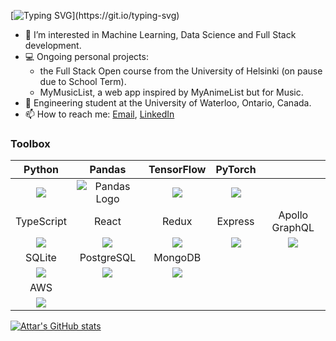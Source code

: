 [![Typing SVG](https://readme-typing-svg.demolab.com?font=Fira+Code&pause=1000&background=C3080000&width=600&lines=Hi!+I'm+Attar;I+really+enjoy+Data+Science+and+working+on+AI.)](https://git.io/typing-svg)

 - 👀 I’m interested in Machine Learning, Data Science and Full Stack development.
 - 💻 Ongoing personal projects:
   - the Full Stack Open course from the University of Helsinki (on pause due to School Term).
   - MyMusicList, a web app inspired by MyAnimeList but for Music.
 - 🏫 Engineering student at the University of Waterloo, Ontario, Canada.
 - 📫 How to reach me: [Email](mailto:attar.aziz@uwaterloo.ca?subject=[GitHub]%20Inquiry), [LinkedIn](https://www.linkedin.com/in/attar-aziz-che/)

### Toolbox
|Python|Pandas|TensorFlow|PyTorch||
|:-:|:-:|:-:|:-:|:-:|
|<img src="https://icongr.am/simple/python.svg?size=42&color=aaaaaa&colored=false"/>|<img src="https://icongr.am/simple/pandas.svg?size=42&color=aaaaaa&colored=false" alt="Pandas Logo"/>|<img src="https://icongr.am/simple/tensorflow.svg?size=42&color=aaaaaa&colored=false"/>|<img src="https://icongr.am/simple/pytorch.svg?size=42&color=aaaaaa&colored=false"/>|
|TypeScript|React|Redux|Express|Apollo GraphQL|
|<img src="https://icongr.am/simple/typescript.svg?size=42&color=aaaaaa&colored=false"/>|<img src="https://icongr.am/simple/react.svg?size=42&color=aaaaaa&colored=false"/>|<img src="https://icongr.am/simple/redux.svg?size=42&color=aaaaaa&colored=false"/>|<img src="https://icongr.am/devicon/express-original.svg?size=42&color=aaaaaa"/>|<img src="https://icongr.am/simple/apollographql.svg?size=42&color=aaaaaa&colored=false"/>|
|SQLite|PostgreSQL|MongoDB|
|<img src="https://icongr.am/simple/sqlite.svg?size=42&color=aaaaaa&colored=false"/>|<img src="https://icongr.am/simple/postgresql.svg?size=42&color=aaaaaa&colored=false"/>|<img src="https://icongr.am/simple/mongodb.svg?size=42&color=aaaaaa&colored=false"/>|
|AWS|
|<img src="https://icongr.am/simple/amazonaws.svg?size=42&color=aaaaaa&colored=false"/>|


<!-- [![Top Langs](https://github-readme-stats.vercel.app/api/top-langs/?username=att-ar&hide=jupyter%20notebook)](https://github.com/anuraghazra/github-readme-stats)
 -->
[![Attar's GitHub stats](https://github-readme-stats-omega-black.vercel.app/api?username=att-ar&count_private=True&show_icons=True&theme=vue&hide=contribs)](https://github.com/anuraghazra/github-readme-stats)

<!---
att-ar/att-ar is a ✨ special ✨ repository because its `README.md` (this file) appears on your GitHub profile.
You can click the Preview link to take a look at your changes.
--->
